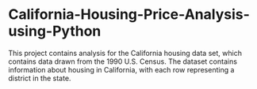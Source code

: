 # California-Housing-Price-Analysis-using-Python

This project contains analysis for the California housing data set, which contains data drawn from the 1990 U.S. Census.
The dataset contains information about housing in California, with each row representing a district in the state.
